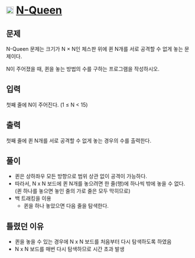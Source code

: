 # <img src="https://d2gd6pc034wcta.cloudfront.net/tier/11.svg" class="solvedac-tier" width = 20> [N-Queen](https://www.acmicpc.net/problem/9663)

## 문제
N-Queen 문제는 크기가 N × N인 체스판 위에 퀸 N개를 서로 공격할 수 없게 놓는 문제이다.

N이 주어졌을 때, 퀸을 놓는 방법의 수를 구하는 프로그램을 작성하시오.

## 입력
첫째 줄에 N이 주어진다. (1 ≤ N < 15)

## 출력
첫째 줄에 퀸 N개를 서로 공격할 수 없게 놓는 경우의 수를 출력한다.

## 풀이
- 퀸은 상하좌우 모든 방향으로 범위 상관 없이 공격이 가능하다.
- 따라서, N x N 보드에 퀸 N개를 놓으려면 한 줄(행)에 하나씩 밖에 놓을 수 없다. (퀸 하나를 놓으면 놓인 줄의 가로 줄은 모두 막히므로)
- 백 트래킹을 이용
  - 퀸을 하나 놓았으면 다음 줄을 탐색한다.

## 틀렸던 이유
- 퀸을 놓을 수 있는 경우에 N x N 보드를 처음부터 다시 탐색하도록 하였음
- N x N 보드를 매번 다시 탐색하므로 시간 초과 발생
